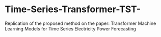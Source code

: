 # Time-Series-Transformer-TST-
Replication of the proposed method on the paper: Transformer Machine Learning Models for Time Series Electricity Power Forecasting 
